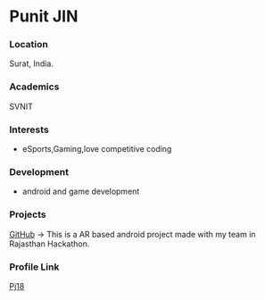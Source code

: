 # Punit JIN
 ### Location
 Surat, India.
 ### Academics
 SVNIT
 ### Interests
 - eSports,Gaming,love competitive coding
 ### Development
 - android and game development
 ### Projects
 [GitHub](https://github.com/Ujjwal0501/Android-section) -> This is a AR based android project made with my team in Rajasthan Hackathon.
 ### Profile Link
 [Pj18](https://github.com/Pj18)
